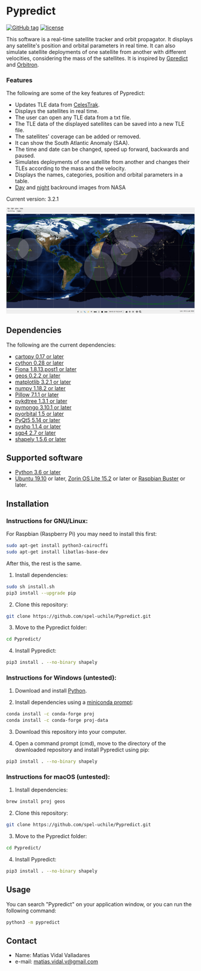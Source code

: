 # Pypredict

[![GitHub tag](https://img.shields.io/github/tag/spel-uchile/Pypredict.svg)](https://github.com/spel-uchile/Pypredict/releases)
[![license](https://img.shields.io/github/license/spel-uchile/Pypredict)](https://www.gnu.org/licenses/gpl-3.0.en.html)

This software is a real-time satellite tracker and orbit propagator. It displays any satellite's position and orbital parameters in real time. It can also simulate satellite deployments of one satellite from another with different velocities, considering the mass of the satellites. It is inspired by [Gpredict](https://github.com/csete/gpredict) and [Orbitron](http://www.stoff.pl/).

### Features

The following are some of the key features of Pypredict:

* Updates TLE data from [CelesTrak](https://www.celestrak.com/NORAD/elements/).
* Displays the satellites in real time.
* The user can open any TLE data from a txt file.
* The TLE data of the displayed satellites can be saved into a new TLE file.
* The satellites' coverage can be added or removed.
* It can show the South Atlantic Anomaly (SAA).
* The time and date can be changed, speed up forward, backwards and paused.
* Simulates deployments of one satellite from another and changes their TLEs according to the mass and the velocity.
* Displays the names, categories, position and orbital parameters in a table.
* [Day](https://visibleearth.nasa.gov/images/73751/july-blue-marble-next-generation-w-topography-and-bathymetry) and [night](https://visibleearth.nasa.gov/images/144898/earth-at-night-black-marble-2016-color-maps) backround images from NASA

Current version: 3.2.1

![](pypredict/img/Screenshot.png)

## Dependencies

The following are the current dependencies:

* [cartopy 0.17 or later](https://github.com/SciTools/cartopy)
* [cython 0.28 or later](https://github.com/cython/cython)
* [Fiona 1.8.13.post1 or later](https://github.com/Toblerity/Fiona)
* [geos 0.2.2 or later](https://github.com/grst/geos)
* [matplotlib 3.2.1 or later](https://github.com/matplotlib/matplotlib)
* [numpy 1.18.2 or later](https://github.com/numpy/numpy)
* [Pillow 7.1.1 or later](https://github.com/python-pillow/Pillow)
* [pykdtree 1.3.1 or later](https://github.com/storpipfugl/pykdtree)
* [pymongo 3.10.1 or later](https://github.com/mongodb/mongo-python-driver)
* [pyorbital 1.5 or later](https://github.com/pytroll/pyorbital)
* [PyQt5 5.14 or later](https://pypi.org/project/PyQt5/)
* [pyshp 1.1.4 or later](https://github.com/GeospatialPython/pyshp)
* [sgp4 2.7 or later](https://github.com/brandon-rhodes/python-sgp4)
* [shapely 1.5.6 or later](https://github.com/simplegeo/shapely)

## Supported software

* [Python 3.6 or later](https://www.python.org/downloads/)
* [Ubuntu 19.10](https://ubuntu.com/download/desktop) or later, [Zorin OS Lite 15.2](https://zorinos.com/download/) or later or [Raspbian Buster](https://www.raspberrypi.org/downloads/raspbian/) or later.

## Installation

### Instructions for GNU/Linux:

For Raspbian (Raspberry Pi) you may need to install this first:
```bash
sudo apt-get install python3-cairocffi
sudo apt-get install libatlas-base-dev
```

After this, the rest is the same.

1. Install dependencies:
```bash
sudo sh install.sh
pip3 install --upgrade pip
```
2. Clone this repository:
```bash
git clone https://github.com/spel-uchile/Pypredict.git
```
3. Move to the Pypredict folder:
```bash
cd Pypredict/
```
4. Install Pypredict:
```bash
pip3 install . --no-binary shapely
```

### Instructions for Windows (untested):

1. Download and install [Python](https://www.python.org/downloads/).

2. Install dependencies using a [miniconda prompt](https://docs.conda.io/en/latest/miniconda.html):
```bash
conda install -c conda-forge proj
conda install -c conda-forge proj-data
```
3. Download this repository into your computer.

4. Open a command prompt (cmd), move to the directory of the downloaded repository and install Pypredict using pip:
```bash
pip3 install . --no-binary shapely
```

### Instructions for macOS (untested):

1. Install dependencies:
```bash
brew install proj geos
```
2. Clone this repository:
```bash
git clone https://github.com/spel-uchile/Pypredict.git
```
3. Move to the Pypredict folder:
```bash
cd Pypredict/
```
4. Install Pypredict:
```bash
pip3 install . --no-binary shapely
```


## Usage

You can search "Pypredict" on your application window, or you can run the following command:
```bash
python3 -m pypredict
```

## Contact

* Name: Matías Vidal Valladares
* e-mail: matias.vidal.v@gmail.com

